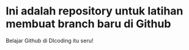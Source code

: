 # Ini adalah repository untuk latihan membuat branch baru di Github
Belajar Github di DIcoding itu seru!
